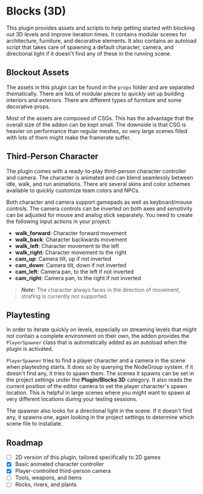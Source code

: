 # Blocks (3D)

This plugin provides assets and scripts to help getting started with
blocking out 3D levels and improve iteration times. It contains modular
scenes for architecture, furniture, and decorative elements. It also contains
an autoload script that takes care of spawning a default character, camera,
and directional light if it doesn't find any of these in the running scene.

## Blockout Assets

The assets in this plugin can be found in the `props` folder and are separated
thematically. There are lots of modular pieces to quickly set up building
interiors and exteriors. There are different types of furniture and some
decorative props.

Most of the assets are composed of CSGs. This has the advantage that the
overall size of the addon can be kept small. The downside is that CSG is
heavier on performance than regular meshes, so very large scenes filled
with lots of them might make the framerate suffer.

## Third-Person Character

The plugin comes with a ready-to-play third-person character controller and
camera. The character is animated and can blend seamlessly between idle, walk,
and run animations. There are several skins and color schemes available
to quickly customize team colors and NPCs.

Both character and camera support gamepads as well as keyboard/mouse controls.
The camera controls can be inverted on both axes and sensitivity can be adjusted
for mouse and analog stick separately. You need to create the following input
actions in your project:

- **walk_forward**: Character forward movement
- **walk_back**: Character backwards movement
- **walk_left**: Character movement to the left
- **walk_right**: Character movement to the right
- **cam_up**: Camera tilt, up if not inverted
- **cam_down**: Camera tilt, down if not inverted
- **cam_left**: Camera pan, to the left if not inverted
- **cam_right**: Camera pan, to the right if not inverted

> **_Note:_** The character always faces in the direction of movement, strafing
> is currently not supported.

## Playtesting

In order to iterate quickly on levels, especially on streaming levels
that might not contain a complete environment on their own, the addon
provides the `PlayerSpawner` class that is automatically added as an
autoload when the plugin is activated.

`PlayerSpawner` tries to find a player character and a camera in the
scene when playtesting starts. It does so by querying the NodeGroup
system. if it doesn't find any, it tries to spawn them. The scenes it
spawns can be set in the project settings under the **Plugin/Blocks 3D**
category. It also reads the current position of the editor camera to
set the player character's spawn location. This is helpful in large
scenes where you might want to spawn at very different locations during
your testing sessions.

The spawner also looks for a directional light in the scene. If it
doesn't find any, it spawns one, again looking in the project settings
to determine which scene file to instatiate.

## Roadmap

- [ ] 2D version of this plugin, tailored specifically to 2D games
- [X] Basic animated character controller
- [X] Player-controlled third-person camera
- [ ] Tools, weapons, and items
- [ ] Rocks, rivers, and plants
